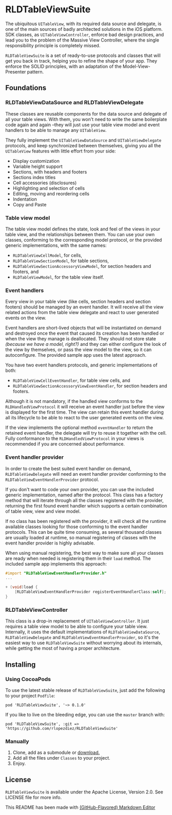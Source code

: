 # RLDTableViewSuite

The ubiquitous `UITableView`, with its required data source and delegate, is one of the main sources of badly architected solutions in the iOS platform. SDK classes, as `UITableViewController`, enforce bad design practices, and lead you to the problem of the Massive View Controller, where the single responsibility principle is completely missed.

`RLDTableViewSuite` is a set of ready-to-use protocols and classes that will get you back in track, helping you to refine the shape of your app. They enforce the SOLID principles, with an adaptation of the Model-View-Presenter pattern.

## Foundations

### RLDTableViewDataSource and RLDTableViewDelegate

These classes are reusable components for the data source and delegate of all your table views. With them, you won't need to write the same boilerplate code again and again –they will just use your table view model and event handlers to be able to manage any `UITableView`. 

They fully implement the `UITableViewDataSource` and `UITableViewDelegate` protocols, and keep synchronized between themselves, giving you all the `UITableView` features with little effort from your side:
- Display customization
- Variable height support
- Sections, with headers and footers
- Sections index titles
- Cell accessories (disclosures)
- Highlighting and selection of cells
- Editing, moving and reordering cells
- Indentation
- Copy and Paste


### Table view model

The table view model defines the state, look and feel of the views in your table view, and the relationships between them. You can use your own classes, conforming to the corresponding model protocol, or the provided generic implementations, with the same names:

- `RLDTableViewCellModel`, for cells,
- `RLDTableViewSectionModel`, for table sections,
- `RLDTableViewSectionAccessoryViewModel`, for section headers and footers, and
- `RLDTableViewModel`, for the table view itself.

### Event handlers

Every view in your table view (like cells, section headers and section footers) should be managed by an event handler. It will receive all the view related actions from the table view delegate and react to user generated events on the view. 

Event handlers are short-lived objects that will be instantiated on demand and destroyed once the event that caused its creation has been handled or when the view they manage is deallocated. They should not store state *(because we have a model, right?)* and they can either configure the look of the view by themselves, or pass the view model to the view, so it can autoconfigure. The provided sample app uses the latest approach.

You have two event handlers protocols, and generic implementations of both:
- `RLDTableViewCellEventHandler`, for table view cells, and
- `RLDTableViewSectionAccessoryViewEventHandler`, for section headers and footers.

Although it is not mandatory, if the handled view conforms to the `RLDHandledViewProtocol` it will receive an event handler just before the view is displayed for the first time. The view can retain this event handler during all its lifecycle to be able to react to the user generated events on the view. 

If the view implements the optional method `eventHandler` to return the retained event handler, the delegate will try to reuse it together with the cell. Fully conformance to the `RLDHandledViewProtocol` in your views is recommended if you are concerned about performance.

### Event handler provider

In order to create the best suited event handler on demand, `RLDTableViewDelegate` will need an event handler provider conforming to the `RLDTableViewEventHandlerProvider` protocol. 

If you don't want to code your own provider, you can use the included generic implementation, named after the protocol. This class has a factory method that will iterate through all the classes registered with the provider, returning the first found event handler which supports a certain combination of table view, view and view model.

If no class has been registered with the provider, it will check all the runtime available classes looking for those conforming to the event handler protocols. This can be quite time consuming, as several thousand classes are usually loaded at runtime, so manual registering of classes with the event handler provider is highly advisable.

When using manual registering, the best way to make sure all your classes are ready when needed is registering them in their `load` method. The included sample app implements this approach:

```objectivec
#import "RLDTableViewEventHandlerProvider.h"
...

+ (void)load {
    [RLDTableViewEventHandlerProvider registerEventHandlerClass:self];
}
```

### RLDTableViewController 

This class is a drop-in replacement of `UITableViewController`. It just requires a table view model to be able to configure your table view. Internally, it uses the default implementations of `RLDTableViewDataSource`, `RLDTableViewDelegate` and `RLDTableViewEventHandlerProvider`, so it's the easiest way to use `RLDTableViewSuite` without worrying about its internals, while getting the most of having a proper architecture.

## Installing

### Using CocoaPods

To use the latest stable release of `RLDTableViewSuite`, just add the following to your project `Podfile`:

```
pod 'RLDTableViewSuite', '~> 0.1.0' 
```

If you like to live on the bleeding edge, you can use the `master` branch with:

```
pod 'RLDTableViewSuite', :git => 'https://github.com/rlopezdiez/RLDTableViewSuite'
```

### Manually

1. Clone, add as a submodule or [download.](https://github.com/rlopezdiez/RLDTableViewSuite/zipball/master)
2. Add all the files under `Classes` to your project.
3. Enjoy.

## License

`RLDTableViewSuite` is available under the Apache License, Version 2.0. See LICENSE file for more info.

This README has been made with [(GitHub-Flavored) Markdown Editor](http://jbt.github.io/markdown-editor)
